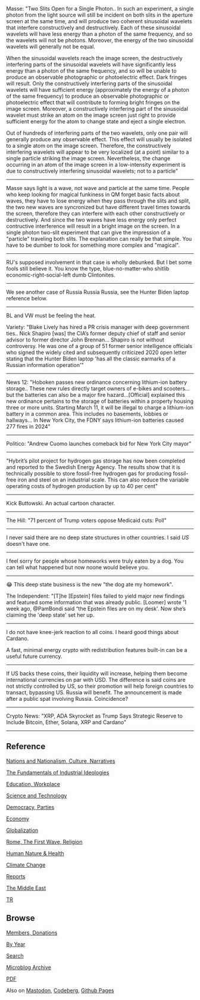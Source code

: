 
Masse: "Two Slits Open for a Single Photon.. In such an experiment, a
single photon from the light source will still be incident on both
slits in the aperture screen at the same time, and will produce two
coherent sinusoidal wavelets that interfere constructively and
destructively.  Each of these sinusoidal wavelets will have less
energy than a photon of the same frequency, and so the wavelets will
not be photons. Moreover, the energy of the two sinusoidal wavelets
will generally not be equal.

When the sinusoidal wavelets reach the image screen, the destructively
interfering parts of the sinusoidal wavelets will have significantly
less energy than a photon of the same frequency, and so will be unable
to produce an observable photographic or photoelectric effect. Dark
fringes will result.  Only the constructively interfering parts of the
sinusoidal wavelets will have sufficient energy (approximately the
energy of a photon of the same frequency) to produce an observable
photographic or photoelectric effect that will contribute to forming
bright fringes on the image screen. Moreover, a constructively
interfering part of the sinusoidal wavelet must strike an atom on the
image screen just right to provide sufficient energy for the atom to
change state and eject a single electron.

Out of hundreds of interfering parts of the two wavelets, only one
pair will generally produce any observable effect. This effect will
usually be isolated to a single atom on the image screen. Therefore,
the constructively interfering wavelets will appear to be very
localized (at a point) similar to a single particle striking the image
screen. Nevertheless, the change occurring in an atom of the image
screen in a low-intensity experiment is due to constructively
interfering sinusoidal wavelets; not to a particle"

---

Masse says light is a wave, not wave and particle at the same time.
People who keep looking for magical funkiness in QM forget basic facts
about waves, they have to lose energy when they pass through the slits
and split, the two new waves are syncronized but have different travel
times towards the screen, therefore they can interfere with each other
constructively or destructively. And since the two waves have less
energy only perfect contructive interference will result in a bright
image on the screen. In a single photon two-slit experiment that can
give the impression of a "particle" traveling both slits. The
explanation can really be that simple. You have to be dumber to look
for something more complex and "magical".

---

RU's supposed involvement in that case is wholly debunked. But I bet
some fools still believe it. You know the type, blue-no-matter-who
shitlib economic-right-social-left dumb Clintonites.

---

We see another case of Russia Russia Russia, see the Hunter Biden
laptop reference below.

---

BL and VW must be feeling the heat.

Variety: "Blake Lively has hired a PR crisis manager with deep
government ties.. Nick Shapiro [was] the CIA’s former deputy chief of
staff and senior advisor to former director John Brennan... Shapiro is
not without controversy. He was one of a group of 51 former senior
intelligence officials who signed the widely cited and subsequently
criticized 2020 open letter stating that the Hunter Biden laptop 'has
all the classic earmarks of a Russian information operation'"

---

News 12: "Hoboken passes new ordinance concerning lithium-ion battery
storage..  These new rules directly target owners of e-bikes and
scooters... but the batteries can also be a major fire
hazard...[Official] explained this new ordinance pertains to the
storage of batteries within a property housing three or more
units. Starting March 11, it will be illegal to charge a lithium-ion
battery in a common area. This includes no basements, lobbies or
hallways... In New York City, the FDNY says lithium-ion batteries
caused 277 fires in 2024"

---

Politico: "Andrew Cuomo launches comeback bid for New York City mayor"

---

"Hybrit’s pilot project for hydrogen gas storage has now been
completed and reported to the Swedish Energy Agency. The results show
that it is technically possible to store fossil-free hydrogen gas for
producing fossil-free iron and steel on an industrial scale. This can
also reduce the variable operating costs of hydrogen production by up
to 40 per cent"

---

Kick Buttowski. An actual cartoon character.

---

The Hill: "71 percent of Trump voters oppose Medicaid cuts: Poll"

---

I never said there are no deep state structures in other countries. I
said *US* doesn't have one.

---

I feel sorry for people whose homeworks were truly eaten by a dog.
You can tell what happened but now noone would believe you.

---

😂 This deep state business is the new "the dog ate my homework".

The Independent: "[T]he [Epstein] files failed to yield major new
findings and featured some information that was already public.
[Loomer] wrote '1 week ago, @PamBondi said “the Epstein files are on
my desk'. Now she’s claiming the 'deep state' set her up.

---

I do not have knee-jerk reaction to all coins. I heard good things
about Cardano.

A fast, minimal energy crypto with redistribution features built-in
can be a useful future currency.

---

If US backs these coins, their liquidity will increase, helping them
become international currencies on par with USD. The difference is
said coins are not strictly controlled by US, so their promotion will
help foreign countries to transact, bypassing US. Russia will benefit.
The announcement is made after a public spat involving
Russia. Coincidence?

---

Crypto News: "XRP, ADA Skyrocket as Trump Says Strategic Reserve to
Include Bitcoin, Ether, Solana, XRP and Cardano"

---

## Reference

[Nations and Nationalism, Culture, Narratives](0119/2013/02/nations-and-nationalism.html)

[The Fundamentals of Industrial Ideologies](0119/2011/04/fundamentals-of-industrial-ideologies.html)

[Education, Workplace](0119/2017/09/education-workplace.html)

[Science and Technology](0119/2018/09/science-technology.html)

[Democracy, Parties](0119/2016/11/democracy.html)

[Economy](2021/01/economy.html)

[Globalization](0119/2018/09/globalization.html)

[Rome, The First Wave, Religion](0119/2017/12/rome.html)

[Human Nature & Health](2020/07/human-nature.html)

[Climate Change](2022/01/climate.html)

[Reports](2021/01/reports.html)

[The Middle East](0119/2019/07/middleeast.html)

[TR](../tr/index.html)

## Browse

[Members, Donations](2022/08/members.html)

[By Year](years.html)

[Search](https://muratk5n.github.io/thirdwave/en/search.html)

[Microblog Archive](mbl/index.html)

[PDF](https://www.dropbox.com/scl/fi/8kl0sla1booo83zeb28dn/tw-all.pdf?rlkey=p9r319p8jbzak5du3dasju05y&st=28wknfsp&raw=1)

Also on 
[Mastodon](https://fosstodon.org/@muratk5n),
[Codeberg](https://muratk5n.codeberg.page/en/),
[Github Pages](https://muratk5n.github.io/thirdwave/en/)




